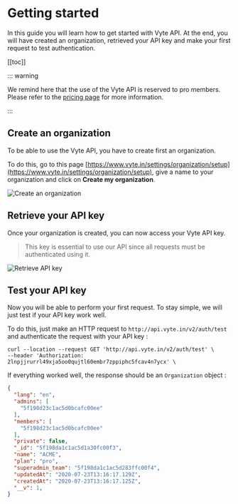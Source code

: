 # Getting started

In this guide you will learn how to get started with Vyte API. At the end, you will have created an organization, retrieved your API key and make your first request to test authentication.

[[toc]]

::: warning

We remind here that the use of the Vyte API is reserved to pro members. Please refer to the [pricing page](https://www.vyte.in/en/pricing) for more information.

:::

## Create an organization

To be able to use the Vyte API, you have to create first an organization.

To do this, go to this page [https://www.vyte.in/settings/organization/setup](https://www.vyte.in/settings/organization/setup), give a name to your organization and click on **Create my organization**.

<img :src="$withBase('/assets/img/create-organization.png')" alt="Create an organization" class="medium-zoom-image">

## Retrieve your API key

Once your organization is created, you can now access your Vyte API key.

> This key is essential to use our API since all requests must be authenticated using it.

<img :src="$withBase('/assets/img/retrieve-key.png')" alt="Retrieve API key" class="medium-zoom-image">

## Test your API key

Now you will be able to perform your first request. To stay simple, we will just test if your API key work well.

To do this, just make an HTTP request to `http://api.vyte.in/v2/auth/test` and authenticate the request with your API key :

```shell
curl --location --request GET 'http://api.vyte.in/v2/auth/test' \
--header 'Authorization: 2lnpjjrurrl49xja5oo0qujtl60embr7zppiphc5fcav4n7ycx' \
```

If everything worked well, the response should be an `Organization` object :

```json light-code
{
  "lang": "en",
  "admins": [
    "5f198d23c1ac5d0bcafc00ee"
  ],
  "members": [
    "5f198d23c1ac5d0bcafc00ee"
  ],
  "private": false,
  "_id": "5f198da1c1ac5d1a30fc00f3",
  "name": "ACME",
  "plan": "pro",
  "superadmin_team": "5f198da1c1ac5d283ffc00f4",
  "updatedAt": "2020-07-23T13:16:17.129Z",
  "createdAt": "2020-07-23T13:16:17.125Z",
  "__v": 1,
}
```